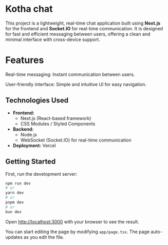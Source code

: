 # Kotha chat
This project is a lightweight, real-time chat application built using **Next.js** for the frontend and **Socket.IO** for real-time communication. It is designed for fast and efficient messaging between users, offering a clean and minimal interface with cross-device support.

# Features

Real-time messaging: Instant communication between users.

User-friendly interface: Simple and intuitive UI for easy navigation.


## Technologies Used

- **Frontend:**
  - Next.js (React-based framework)
  - CSS Modules / Styled Components
- **Backend:**
  - Node.js
  - WebSocket (Socket.IO) for real-time communication
- **Deployment:** Vercel


## Getting Started

First, run the development server:

```bash
npm run dev
# or
yarn dev
# or
pnpm dev
# or
bun dev
```

Open [http://localhost:3000](http://localhost:3000) with your browser to see the result.

You can start editing the page by modifying `app/page.tsx`. The page auto-updates as you edit the file.

